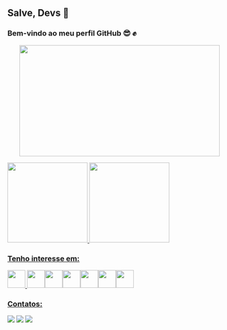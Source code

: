 ## Salve, Devs 👋
### Bem-vindo ao meu perfil GitHub  :sunglasses: :fist: 
 <p align="center">
<img src="https://c.tenor.com/j8m4rwG-sFkAAAAj/batman.gif" width="450" height="250"/>
</p> 

 
 <div>
<a href="https://github.com/KelytonSantos">
<img height="180em" src="https://github-readme-stats.vercel.app/api/top-langs/?username=KelytonSantos&layout=compact&langs_count=7&theme=dracula"/>
<img height="180em" src="https://github-readme-stats.vercel.app/api?username=KelytonSantos&show_icons=true&theme=dracula&include_all_commits=true&count_private=true"/>
</div>
 
 
 ### Tenho interesse em:

<img src="https://cdn.jsdelivr.net/gh/devicons/devicon/icons/java/java-original.svg" width="40" height="40"/> <img src="https://cdn.jsdelivr.net/gh/devicons/devicon/icons/linux/linux-original.svg" width="40" height="40"/><img src="https://cdn.jsdelivr.net/gh/devicons/devicon/icons/arduino/arduino-original.svg" width="40" height="40"/><img src="https://cdn.jsdelivr.net/gh/devicons/devicon/icons/cplusplus/cplusplus-original.svg" width="40" height="40"/><img src="https://cdn.jsdelivr.net/gh/devicons/devicon/icons/git/git-original.svg" width="40" height="40"/><img src="https://cdn.jsdelivr.net/gh/devicons/devicon/icons/mysql/mysql-original.svg" width="40" height="40"/><img src="https://cdn.jsdelivr.net/gh/devicons/devicon/icons/vscode/vscode-original.svg" width="40" height="40"/>



### Contatos:

<div>
<a href="https://www.instagram.com/kelytonlucas/" target="_blank"><img src="https://img.shields.io/badge/-Instagram-%23E4405F?style=for-the-badge&logo=instagram&logoColor=white" target="_blank"></a>
<a href = "mailto:kelytonlucas@gmail.com"><img src="https://img.shields.io/badge/Gmail-D14836?style=for-the-badge&logo=gmail&logoColor=white" target="_blank"></a>
<a href="https://www.linkedin.com/in/kelyton-lucas-4a892a1b6/" target="_blank"><img src="https://img.shields.io/badge/-LinkedIn-%230077B5?style=for-the-badge&logo=linkedin&logoColor=white" target="_blank"></a>   
</div>






 

 
 
 

